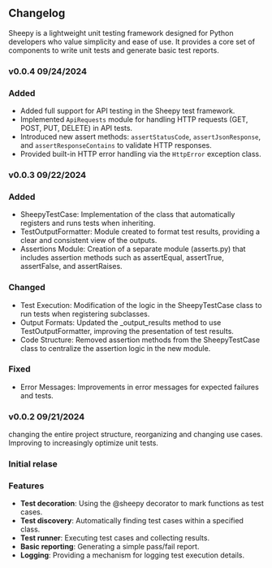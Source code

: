 ## Changelog

Sheepy is a lightweight unit testing framework designed for Python developers who value simplicity and ease of use. It provides a core set of components to write unit tests and generate basic test reports.

### v0.0.4 09/24/2024

### Added

* Added full support for API testing in the Sheepy test framework.
* Implemented `ApiRequests` module for handling HTTP requests (GET, POST, PUT, DELETE) in API tests.
* Introduced new assert methods: `assertStatusCode`, `assertJsonResponse`, and `assertResponseContains` to validate HTTP responses.
* Provided built-in HTTP error handling via the `HttpError` exception class.


### v0.0.3 09/22/2024

### Added

* SheepyTestCase: Implementation of the class that automatically registers and runs tests when inheriting.
* TestOutputFormatter: Module created to format test results, providing a clear and consistent view of the outputs.
* Assertions Module: Creation of a separate module (asserts.py) that includes assertion methods such as assertEqual, assertTrue, assertFalse, and assertRaises.

### Changed

* Test Execution: Modification of the logic in the SheepyTestCase class to run tests when registering subclasses.
* Output Formats: Updated the _output_results method to use TestOutputFormatter, improving the presentation of test results.
* Code Structure: Removed assertion methods from the SheepyTestCase class to centralize the assertion logic in the new module.

### Fixed
* Error Messages: Improvements in error messages for expected failures and tests.

### v0.0.2 09/21/2024

changing the entire project structure, reorganizing and changing use cases. Improving to increasingly optimize unit tests.


### Initial relase 

### Features 

* **Test decoration**: Using the @sheepy decorator to mark functions as test cases.
* **Test discovery**: Automatically finding test cases within a specified class.
* **Test runner**: Executing test cases and collecting results.
* **Basic reporting**: Generating a simple pass/fail report.
* **Logging**: Providing a mechanism for logging test execution details.

